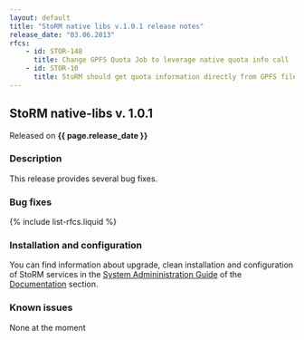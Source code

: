 ```yaml
---
layout: default
title: "StoRM native libs v.1.0.1 release notes"
release_date: "03.06.2013"
rfcs:
    - id: STOR-148
      title: Change GPFS Quota Job to leverage native quota info call
    - id: STOR-10
      title: StoRM should get quota information directly from GPFS filesystem
---
```


## StoRM native-libs v. 1.0.1

Released on **{{ page.release_date }}**

### Description

This release provides several bug fixes.

### Bug fixes

{% include list-rfcs.liquid %}

### Installation and configuration

You can find information about upgrade, clean installation and configuration of StoRM services in the [System Admininistration Guide][storm-sysadmin-guide] of the [Documentation][storm-documentation] section.

### Known issues

None at the moment

[storm-documentation]: {{site.baseurl}}/documentation.html
[storm-sysadmin-guide]: {{site.baseurl}}/documentation/sysadmin-guide/1.11.1
